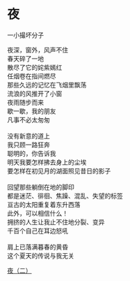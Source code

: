 # 夜
一小撮坏分子

夜深，窗外，风声不住\
春天碎了一地\
散尽了它的姹紫嫣红\
任烟卷在指间燃尽\
那些久远的记忆在飞烟里飘荡\
流浪的风推开了小窗\
夜雨随步而来\
歇一歇，我的朋友\
凡事不必太匆匆\
\
没有新意的道上\
我只顾一路狂奔\
聪明的，你告诉我\
明天我要怎样拂去身上的尘埃\
要怎样在初见月的湖面照见昔日的影子\
\
回望那些躺倒在地的脚印\
都是迷茫、徘徊、焦躁、混乱、失望的标签\
亘古的太阳重复着东升西落\
此外，可以相信什么！\
拥挤的人生让我止不住地分裂、变异\
千百个自己在耳边怒吼\
\
肩上已落满暮春的黄昏\
这个夏天的传说与我无关


[夜（二）](71fc0c5318f148d0ace11ae1fa560ea6.md)
